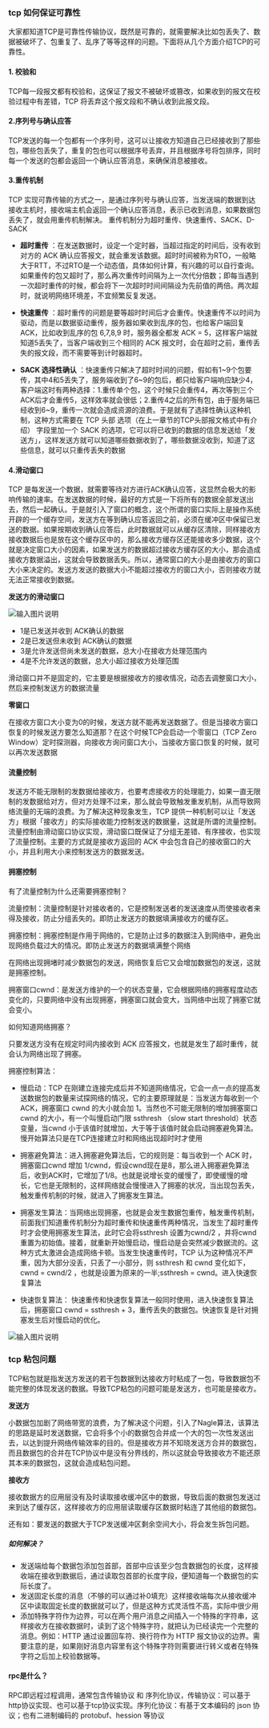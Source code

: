 ### tcp 如何保证可靠性
大家都知道TCP是可靠性传输协议，既然是可靠的，就需要解决比如包丢失了、数据被破坏了、包重复了、乱序了等等这样的问题。下面将从几个方面介绍TCP的可靠性。

#### 1. 校验和
TCP每一段报文都有校验和，这保证了报文不被破坏或篡改，如果收到的报文在校验过程中有差错，TCP 将丢弃这个报文段和不确认收到此报文段。

#### 2.序列号与确认应答
TCP发送的每一个包都有一个序列号，这可以让接收方知道自己已经接收到了那些包，哪些包丢失了，重复的包也可以根据序号丢弃，并且根据序号将包排序，同时每一个发送的包都会返回一个确认应答消息，来确保消息被接收。


#### 3.重传机制

TCP 实现可靠传输的方式之一，是通过序列号与确认应答，当发送端的数据到达接收主机时，接收端主机会返回一个确认应答消息，表示已收到消息，如果数据包丢失了，就会用重传机制解决。
重传机制分为超时重传、快速重传、SACK、D-SACK

-  **超时重传** ：在发送数据时，设定一个定时器，当超过指定的时间后，没有收到对方的 ACK 确认应答报文，就会重发该数据。超时时间被称为RTO，一般略大于RTT，不过RTO是一个动态值，具体如何计算，有兴趣的可以自行查询。如果重传的包又超时了，那么再次重传时间隔为上一次代分倍数；即每当遇到一次超时重传的时候，都会将下一次超时时间间隔设为先前值的两倍。两次超时，就说明网络环境差，不宜频繁反复发送。

-  **快速重传** ：超时重传的问题是要等超时时间后才会重传。快速重传不以时间为驱动，而是以数据驱动重传，服务器如果收到乱序的包，也给客户端回复 ACK，比如收到乱序的包 6,7,8,9 时，服务器全都发 ACK = 5，这样客户端就知道5丢失了，当客户端收到三个相同的 ACK 报文时，会在超时之前，重传丢失的报文段，而不需要等到计时器超时。

-  **SACK 选择性确认** ：快速重传只解决了超时时间的问题，假如有1~9个包要传，其中4和5丢失了，服务端收到了6~9的包后，都只给客户端响应缺少4，客户端这时有两种选择：1.重传单个包，这个时候只会重传4，再次等到三个ACK后才会重传5，这样效率就会很低；2.重传4之后的所有包，由于服务端已经收到6~9，重传一次就会造成资源的浪费。于是就有了选择性确认这种机制，这种方式需要在 TCP 头部 选项（在上一章节的TCP头部报文格式中有介绍） 字段里加一个 SACK 的选项，它可以将已收到的数据的信息发送给「发送方」，这样发送方就可以知道哪些数据收到了，哪些数据没收到，知道了这些信息，就可以只重传丢失的数据

#### 4.滑动窗口
TCP 是每发送一个数据，就需要等待对方进行ACK确认应答，这显然会极大的影响传输的速率。在发送数据的时候，最好的方式是一下将所有的数据全部发送出去，然后一起确认。于是就引入了窗口的概念，这个所谓的窗口实际上是操作系统开辟的一个缓存空间，发送方在等到确认应答返回之前，必须在缓冲区中保留已发送的数据。如果按期收到确认应答后，此时数据就可以从缓存区清除，同样接收方接收数据后也是放在这个缓存区中的，那么接收方缓存区还能接收多少数据，这个就是决定窗口大小的因素，如果发送方的数据超过接收方缓存区的大小，那会造成接收方数据溢出，这就会导致数据丢失。所以，通常窗口的大小是由接收方的窗口大小来决定的。发送方发送的数据大小不能超过接收方的窗口大小，否则接收方就无法正常接收到数据。

 **发送方的滑动窗口** 

![输入图片说明](tcpsend.png)

- 1是已发送并收到 ACK确认的数据
- 2是已发送但未收到 ACK确认的数据
- 3是允许发送但尚未发送的数据，总大小在接收方处理范围内
- 4是不允许发送的数据，总大小超过接收方处理范围

滑动窗口并不是固定的，它主要是根据接收方的接收情况，动态去调整窗口大小，然后来控制发送方的数据流量

 **零窗口** 

在接收方窗口大小变为0的时候，发送方就不能再发送数据了。但是当接收方窗口恢复的时候发送方要怎么知道那？在这个时候TCP会启动一个零窗口（TCP Zero Window）定时探测器，向接收方询问窗口大小，当接收方窗口恢复的时候，就可以再次发送数据

#### 流量控制
发送方不能无限制的发数据给接收方，也要考虑接收方的处理能力，如果一直无限制的发数据给对方，但对方处理不过来，那么就会导致触发重发机制，从而导致网络流量的无端的浪费。为了解决这种现象发生，TCP 提供一种机制可以让「发送方」根据「接收方」的实际接收能力控制发送的数据量，这就是所谓的流量控制。流量控制由滑动窗口协议实现，滑动窗口既保证了分组无差错、有序接收，也实现了流量控制。主要的方式就是接收方返回的 ACK 中会包含自己的接收窗口的大小，并且利用大小来控制发送方的数据发送。

#### 拥塞控制
有了流量控制为什么还需要拥塞控制？

流量控制：流量控制是针对接收者的，它是控制发送者的发送速度从而使接收者来得及接收，防止分组丢失的。即防止发送方的数据填满接收方的缓存区。

拥塞控制：拥塞控制是作用于网络的，它是防止过多的数据注入到网络中，避免出现网络负载过大的情况。即防止发送方的数据填满整个网络

在网络出现拥堵时减少数据包的发送，网络恢复后它又会增加数据包的发送，这就是拥塞控制。

拥塞窗口cwnd：是发送方维护的一个的状态变量，它会根据网络的拥塞程度动态变化的，只要网络中没有出现拥塞，拥塞窗口就会变大，当网络中出现了拥塞它就会变小。

如何知道网络拥塞？

只要发送方没有在规定时间内接收到 ACK 应答报文，也就是发生了超时重传，就会认为网络出现了拥塞。

拥塞控制算法：

- 慢启动：TCP 在刚建立连接完成后并不知道网络情况，它会一点一点的提高发送数据包的数量来试探网络的情况，它的主要原理就是：当发送方每收到一个 ACK，拥塞窗口 cwnd 的大小就会加 1。当然也不可能无限制的增加拥塞窗口 cwnd 的大小，有一个叫慢启动门限 ssthresh （slow start threshold）状态变量，当cwnd 小于该值时就增加，大于等于该值时就会启动拥塞避免算法。慢开始算法只是在TCP连接建立时和网络出现超时时才使用

- 拥塞避免算法：进入拥塞避免算法后，它的规则是：每当收到一个 ACK 时，拥塞窗口cwnd 增加 1/cwnd，假设cwnd现在是8，那么进入拥塞避免算法后，收到ACK时，它增加了1/8。也就是说增长变的缓慢了，即使缓慢的增长，它也是无限制的，这样网络就会慢慢进入了拥塞的状况，当出现包丢失，触发重传机制的时候，就进入了拥塞发生算法。

- 拥塞发生算法：当网络出现拥塞，也就是会发生数据包重传，触发重传机制，前面我们知道重传机制分为超时重传和快速重传两种情况，当发生了超时重传时才会使用拥塞发生算法，此时它会将ssthresh 设置为cwnd/2 ，并将cwnd 重置为初始值。接着，就重新开始慢启动，慢启动是会突然减少数据流的。这种方式太激进会造成网络卡顿。当发生快速重传时，TCP 认为这种情况不严重，因为大部分没丢，只丢了一小部分，则 ssthresh 和 cwnd 变化如下，cwnd = cwnd/2 ，也就是设置为原来的一半;ssthresh = cwnd。进入快速恢复算法

- 快速恢复算法： 快速重传和快速恢复算法一般同时使用，进入快速恢复算法后，拥塞窗口 cwnd = ssthresh + 3，重传丢失的数据包。快速恢复是针对拥塞发生后对慢启动的优化。

![输入图片说明](tcptwcn.png)

### tcp 粘包问题
TCP粘包就是指发送方发送的若干包数据到达接收方时粘成了一包，导致数据包不能完整的体现发送的数据。导致TCP粘包的问题可能是发送方，也可能是接收方。

 **发送方** 

小数据包加剧了网络带宽的浪费，为了解决这个问题，引入了Nagle算法，该算法的思路是延时发送数据，它会将多个小的数据包合并成一个大的包一次性发送出去，以达到提升网络传输效率的目的。但是接收方并不知晓发送方合并的数据包，而且数据包的合并在TCP协议中是没有分界线的，所以这就会导致接收方不能还原其本来的数据包，这就会造成粘包问题。

 **接收方** 

接收数据方的应用层没有及时读取接收缓冲区中的数据，导致后面的数据包发送过来到达了缓存区，这样接收方的应用层读取缓存区数据时粘连了其他组的数据包。

还有如：要发送的数据大于TCP发送缓冲区剩余空间大小，将会发生拆包问题。

##### 如何解决？

- 发送端给每个数据包添加包首部，首部中应该至少包含数据包的长度，这样接收端在接收到数据后，通过读取包首部的长度字段，便知道每一个数据包的实际长度了。
- 发送固定长度的消息（不够的可以通过补0填充）这样接收端每次从接收缓冲区中读取固定长度的数据就可以了，但是这种方式灵活性不高，实际中很少用
- 添加特殊字符作为边界，可以在两个用户消息之间插入一个特殊的字符串，这样接收方在接收数据时，读到了这个特殊字符，就把认为已经读完一个完整的消息。例如：HTTP 通过设置回车符、换行符作为 HTTP 报文协议的边界。需要注意的是，如果刚好消息内容里有这个特殊字符则需要进行转义或者在特殊字符之后加上校验数据等。

#### rpc是什么？
RPC即远程过程调用，通常包含传输协议 和 序列化协议，传输协议：可以基于http协议实现、也可以基于tcp协议实现。序列化协议：有基于文本编码的 json 协议；也有二进制编码的 protobuf、hession 等协议

